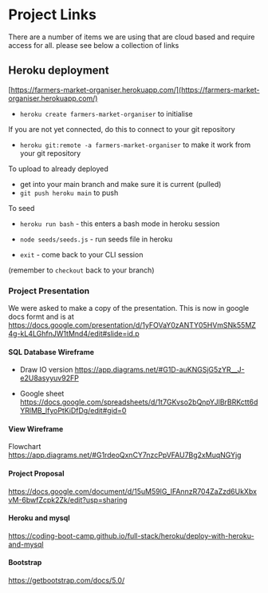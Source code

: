 # Project Links

There are a number of items we are using that are cloud based and require access for all. please see below a collection of links

## Heroku deployment
[https://farmers-market-organiser.herokuapp.com/](https://farmers-market-organiser.herokuapp.com/) 

- `heroku create farmers-market-organiser` to initialise

If you are not yet connected, do this to connect to your git repository
- `heroku git:remote -a farmers-market-organiser` to make it work from your git repository

To upload to already deployed
- get into your main branch and make sure it is current (pulled)
- `git push heroku main` to push

To seed

 - `heroku run bash` - this enters a bash mode in heroku session

- `node seeds/seeds.js` - run seeds file in heroku

- `exit` - come back to your CLI session

(remember to `checkout` back to your branch)


### Project Presentation
We were asked to make a copy of the presentation. This is now in google docs formt and is at
https://docs.google.com/presentation/d/1yFOVaY0zANTY05HVmSNk55MZ4g-kL4LGhfnJW1tMnd4/edit#slide=id.p

#### SQL Database Wireframe
- Draw IO version
https://app.diagrams.net/#G1D-auKNGSjG5zYR__J-e2U8asyyuv92FP

- Google sheet
https://docs.google.com/spreadsheets/d/1t7GKvso2bQnpYJlBrBRKctt6dYRlMB_lfyoPtKiDfDg/edit#gid=0

#### View Wireframe
Flowchart https://app.diagrams.net/#G1rdeoQxnCY7nzcPpVFAU7Bg2xMuqNGYjg


#### Project Proposal
https://docs.google.com/document/d/15uM59lG_IFAnnzR704ZaZzd6UkXbxvM-6bwfZcpk2Zk/edit?usp=sharing

#### Heroku and mysql
https://coding-boot-camp.github.io/full-stack/heroku/deploy-with-heroku-and-mysql

#### Bootstrap
https://getbootstrap.com/docs/5.0/